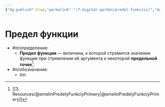```yaml
---
{"dg-publish":true,"permalink":"/7-digital-garden/predel-funkczii/","dgHomeLink":true,"dgPassFrontmatter":false}
---
```



# Предел функции

- #π/определение:
	- **Предел функции** — величина, к которой стремится значение функции при стремлении её аргумента к некоторой **предельной точке**[^1].
- #π/обозначение:
	- $lim$.

[^1]: [[3. Resources/@emelinPredelyFunkciyPrimery|@emelinPredelyFunkciyPrimery]]
